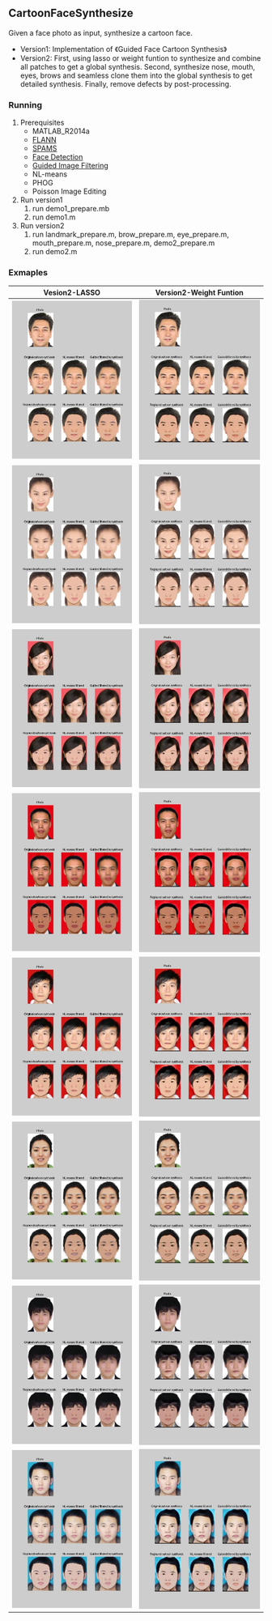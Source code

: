 ## CartoonFaceSynthesize

Given a face photo as input, synthesize a cartoon face.
* Version1: Implementation of 《Guided Face Cartoon Synthesis》
* Version2: First, using lasso or weight funtion to synthesize and combine all patches to get a global synthesis. Second, synthesize nose, mouth, eyes, brows and seamless clone them into the global synthesis to get detailed synthesis. Finally, remove defects by post-processing.  

### Running

1. Prerequisites
    * MATLAB_R2014a
    * [FLANN](http://www.cs.ubc.ca/research/flann/)
    * [SPAMS](http://spams-devel.gforge.inria.fr/)
    * [Face Detection](https://www.ics.uci.edu/~xzhu/face/)
    * [Guided Image Filtering](http://research.microsoft.com/en-us/um/people/kahe/eccv10/)
    * NL-means
    * PHOG
    * Poisson Image Editing
2. Run version1
    1. run demo1_prepare.mb
    2. run demo1.m
3. Run version2
    1. run landmark_prepare.m, brow_prepare.m, eye_prepare.m, mouth_prepare.m, nose_prepare.m, demo2_prepare.m    
    2. run demo2.m

### Exmaples

| **Vesion2-LASSO**                                     | **Version2-Weight Funtion**                                 |
| :-:                                                   | :-:                                                         |     
| ![](synthesis_lasso/1_photoCartoonComparison.jpeg)    | ![](synthesis_weight_function/1_photoCartoonComparison.jpeg)|
| ![](synthesis_lasso/2_photoCartoonComparison.jpeg)    | ![](synthesis_weight_function/2_photoCartoonComparison.jpeg)|
| ![](synthesis_lasso/3_photoCartoonComparison.jpeg)    | ![](synthesis_weight_function/3_photoCartoonComparison.jpeg)|
| ![](synthesis_lasso/4_photoCartoonComparison.jpeg)    | ![](synthesis_weight_function/4_photoCartoonComparison.jpeg)|
| ![](synthesis_lasso/5_photoCartoonComparison.jpeg)    | ![](synthesis_weight_function/5_photoCartoonComparison.jpeg)|
| ![](synthesis_lasso/6_photoCartoonComparison.jpeg)    | ![](synthesis_weight_function/6_photoCartoonComparison.jpeg)|
| ![](synthesis_lasso/7_photoCartoonComparison.jpeg)    | ![](synthesis_weight_function/7_photoCartoonComparison.jpeg)|
| ![](synthesis_lasso/8_photoCartoonComparison.jpeg)    | ![](synthesis_weight_function/8_photoCartoonComparison.jpeg)|

